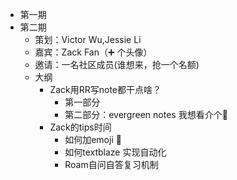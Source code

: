 - 第一期
- 第二期
    - 策划：Victor Wu,Jessie Li
    - 嘉宾：Zack Fan（➕ 个头像）
    - 邀请：一名社区成员(谁想来，抢一个名额)
    - 大纲
        - Zack用RR写note都干点啥？
            - 第一部分
            - 第二部分：evergreen notes 我想看介个🤩
        - Zack的tips时间
            - 如何加emoji 🦆
            - 如何textblaze 实现自动化
            - Roam自问自答复习机制
